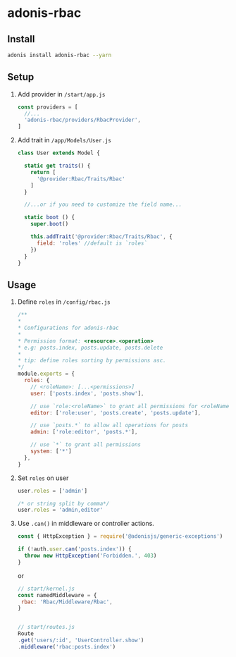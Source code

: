 # adonis-rbac

## Install

```bash
adonis install adonis-rbac --yarn
```

## Setup
1. Add provider in `/start/app.js`
    ```js
    const providers = [
      //...
      'adonis-rbac/providers/RbacProvider',
    ]
    ```


1. Add trait in `/app/Models/User.js`

    ```js
    class User extends Model {

      static get traits() {
        return [
          '@provider:Rbac/Traits/Rbac'
        ]
      }

      //...or if you need to customize the field name...

      static boot () {
        super.boot()

        this.addTrait('@provider:Rbac/Traits/Rbac', {
          field: 'roles' //default is `roles`
        })
      }
    }
    ```

## Usage
1. Define `roles` in `/config/rbac.js`
    ```js
    /**
    * 
    * Configurations for adonis-rbac
    * 
    * Permission format: <resource>.<operation>
    * e.g: posts.index, posts.update, posts.delete
    * 
    * tip: define roles sorting by permissions asc.
    */
    module.exports = {
      roles: {
        // <roleName>: [...<permissions>]
        user: ['posts.index', 'posts.show'],

        // use `role:<roleName>` to grant all permissions for <roleName>
        editor: ['role:user', 'posts.create', 'posts.update'],

        // use `posts.*` to allow all operations for posts
        admin: ['role:editor', 'posts.*'],

        // use `*` to grant all permissions
        system: ['*']
      },
    }
    ````

1. Set `roles` on user
    ```js
    user.roles = ['admin']
    
    /* or string split by comma*/
    user.roles = 'admin,editor'

    ```
1. Use `.can()` in middleware or controller actions.
    ```js
    const { HttpException } = require('@adonisjs/generic-exceptions')

    if (!auth.user.can('posts.index')) {
      throw new HttpException('Forbidden.', 403)
    }
    ```
   or
   ```js
   // start/kernel.js
   const namedMiddleware = {
    rbac: 'Rbac/Middleware/Rbac',
   }
   
   
   // start/routes.js
   Route
   .get('users/:id', 'UserController.show')
   .middleware('rbac:posts.index')
   ```
